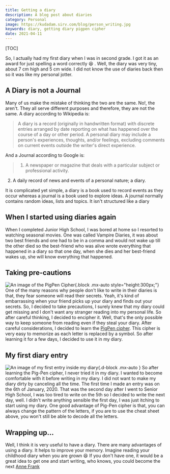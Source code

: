 ```yaml
---
title: Getting a diary
description: A blog post about diaries
category: Personal
image: https://kudadam.sirv.com/blog/person_writing.jpg
keywords: diary, getting diary pigpen cipher
date: 2021-04-11
---
```


[TOC]

So, I actually had my first diary when I was in second grade. I got it as an award for just spelling a word correctly :laughing: . Well, the diary was very tiny, about 7 cm high and 5 cm wide. I did not know the use of diaries back then so it was like my personal jotter.

## A Diary is not a Journal
Many of us make the mistake of thinking the two are the same. No!, the aren't. They all serve different purposes and therefore, they are not the same.
A diary according to Wikipedia is:

>A diary is a record (originally in handwritten format) with discrete entries arranged by date reporting on what has happened over the course of a day or other period. A personal diary may include a person's experiences, thoughts, and/or feelings, excluding comments on current events outside the writer's direct experience.

And a Journal according to Google is:
> 1. A newspaper or magazine that deals with a particular subject or professional activity.
2. A daily record of news and events of a personal nature; a diary.

It is complicated yet simple, a diary is a book used to record events as they occur whereas a journal is a book used to explore ideas. A journal normally contains random ideas, lists and topics. It isn't structured like a diary

## When I started using diaries again
When I completed Junior High School, I was bored at home so I resorted to watching seasonal movies. One was called Vampire Diaries, it was about two best friends and one had to be in a comma and would not wake up till the other died so the best-friend who was alive wrote everything that happened in  a diary so that one day, when she dies and her best-friend wakes up, she will know everything that happened.

## Taking pre-cautions
![An image of the PigPen Cipher](https://upload.wikimedia.org/wikipedia/commons/thumb/3/36/Pigpen_cipher_key.svg/1200px-Pigpen_cipher_key.svg.png){.block .mx-auto style="height:300px;"}
One of the many reasons why people don't like to write in their diaries is that, they fear someone will read their secrets. Yeah, it's kind of embarrassing when your friend picks up your diary and finds out your secrets. So, I decided to take precautions, I surely knew that my diary could get missing and I don't want any stranger reading into my personal life.
So after careful thinking, I decided to encipher it. Well, that's the only possible way to keep someone from reading even if they steal your diary. After careful considerations, I decided to learn the [PigPen cipher](https://en.wikipedia.org/wiki/Pigpen_cipher). This cipher is very easy to memorize as each letter is replaced by a symbol. So after learning it for a few days, I decided to use it in my diary.

## My first diary entry
![An image of my first entry inside my diary](https://kudadam.sirv.com/blog/picture_of_my_diary.jpg?h=300&q=100){.d-block .mx-auto }
So after learning the Pig-Pen cipher, I never tried it in my diary. I wanted to become comfortable with it before writing in my diary. I did not want to make my diary dirty by canceling all the time.
The first time I made an entry was on the 6th of January, 2020. That was the second day after I went to Senior High School, I was too tired to write on the 5th so I decided to write the next day, well. I didn't write anything sensible the first day, I was just itching to start using my diary.
One good advantage of Pig-Pen cipher is that, you can always change the pattern of the letters, if you are to use the cheat sheet above, you won't still be able to decode all the letters.

## Wrapping up...
Well, I think it is very useful to have a diary. There are many advantages of using a diary. It helps to improve your memory. Imagine reading your childhood diary when you are grown :laughing:
If you don't have one, it would be a great idea to get one and start writing, who knows, you could become the next [Anne Frank](https://en.wikipedia.org/wiki/Anne_Frank)